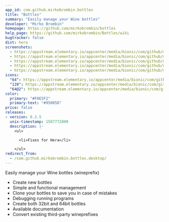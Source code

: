 ```yaml
---
app_id: com.github.mirkobrombin.bottles
title: "Bottles"
summary: "Easily manage your Wine bottles"
developer: "Mirko Brombin"
homepage: https://github.com/mirkobrombin/bottles
help_page: https://github.com/mirkobrombin/Bottles/wiki
bugtracker: false
dist: hera
screenshots:
  - https://appstream.elementary.io/appcenter/media/bionic/com/github/mirkobrombin.bottles/0A214F87CE14479A8A40F67B42A12535/screenshots/image-1_orig.png
  - https://appstream.elementary.io/appcenter/media/bionic/com/github/mirkobrombin.bottles/0A214F87CE14479A8A40F67B42A12535/screenshots/image-2_orig.png
  - https://appstream.elementary.io/appcenter/media/bionic/com/github/mirkobrombin.bottles/0A214F87CE14479A8A40F67B42A12535/screenshots/image-3_orig.png
  - https://appstream.elementary.io/appcenter/media/bionic/com/github/mirkobrombin.bottles/0A214F87CE14479A8A40F67B42A12535/screenshots/image-4_orig.png
  - https://appstream.elementary.io/appcenter/media/bionic/com/github/mirkobrombin.bottles/0A214F87CE14479A8A40F67B42A12535/screenshots/image-5_orig.png
icons:
  "64": https://appstream.elementary.io/appcenter/media/bionic/com/github/mirkobrombin.bottles/0A214F87CE14479A8A40F67B42A12535/icons/64x64/com.github.mirkobrombin.bottles_com.github.mirkobrombin.bottles.png
  "128": https://appstream.elementary.io/appcenter/media/bionic/com/github/mirkobrombin.bottles/0A214F87CE14479A8A40F67B42A12535/icons/128x128/com.github.mirkobrombin.bottles_com.github.mirkobrombin.bottles.png
  "64@2": https://appstream.elementary.io/appcenter/media/bionic/com/github/mirkobrombin.bottles/0A214F87CE14479A8A40F67B42A12535/icons/64x64@2/com.github.mirkobrombin.bottles_com.github.mirkobrombin.bottles.png
color:
  primary: "#F0E5F2"
  primary-text: "#95005D"
price: false
releases:
- version: 0.2.5
  unix-timestamp: 1587772800
  description: |-
    <ul>

      <li>Fixes for Hera</li>

    </ul>
redirect_from:
  - /com.github.mirkobrombin.bottles.desktop/
---
```


<p>Easily manage your Wine bottles (wineprefix)</p>
<ul>
  <li>Create new bottles</li>
  <li>Simple and functional management</li>
  <li>Clone your bottles to save you in case of mistakes</li>
  <li>Debugging running programs</li>
  <li>Create both 32bit and 64bit bottles</li>
  <li>Available documentation</li>
  <li>Convert existing third-party wineprefixes</li>
</ul>